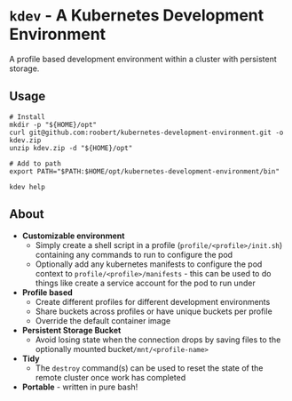 # `kdev` - A Kubernetes Development Environment

A profile based development environment within a cluster with persistent storage.

## Usage

```
# Install
mkdir -p "${HOME}/opt"
curl git@github.com:roobert/kubernetes-development-environment.git -o kdev.zip
unzip kdev.zip -d "${HOME}/opt"

# Add to path
export PATH="$PATH:$HOME/opt/kubernetes-development-environment/bin"

kdev help
```

## About

* **Customizable environment**
    * Simply create a shell script in a profile (`profile/<profile>/init.sh`) containing any commands to run to configure the pod
    * Optionally add any kubernetes manifests to configure the pod context to `profile/<profile>/manifests` - this can be used to do things like create a service account for the pod to run under
* **Profile based**
    * Create different profiles for different development environments
    * Share buckets across profiles or have unique buckets per profile
    * Override the default container image
* **Persistent Storage Bucket**
    * Avoid losing state when the connection drops by saving files to the optionally mounted bucket`/mnt/<profile-name>`
* **Tidy**
    * The `destroy` command(s) can be used to reset the state of the remote cluster once work has completed
* **Portable** - written in pure bash!
